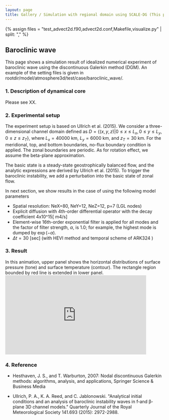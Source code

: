 ```yaml
---
layout: page
title: Gallery / Simulation with regional domain using SCALE-DG (This page is under construction)
---
```


{% assign files = "test_advect2d.f90,advect2d.conf,Makefile,visualize.py" | split: "," %}

## Baroclinic wave

This page shows a simulation result of idealized numerical experiment of baroclinic wave 
using the discontinuous Galerkin method (DGM). 
An example of the setting files is given in rootdir/model/atmosphere3d/test/case/baroclinic_wave/.

### 1. Description of dynamical core

Please see XX.

### 2. Experimental setup

The experiment setup is based on Ullrich et al. (2015). 
We consider a three-dimensional channel domain defined as $D = \{(x,y,z)| 0 ≤ x ≤ L_x,0 ≤ y ≤ L_y,0 ≤ z ≤ z_T \}$, where $L_x = 40000$ km, $L_y = 6000$ km, and $z_T = 30$ km. 
For the meridional, top, and bottom boundaries, no-flux boundary condition is applied. The zonal boundaries are periodic. 
As for rotation effect, we assume the beta-plane approximation. 

The basic state is a steady-state geostrophically balanced flow, and the analytic expressions are derived by Ullrich et al. (2015). 
To trigger the baroclinic instability, 
we add a perturbation into the basic state of zonal flow. 

In next section, we show results in the case of using the following model parameters 

- Spatial resolution: NeX=80, NeY=12, NeZ=12, p=7 (LGL nodes)
- Explicit diffusion with 4th-order differential operator with the decay coefficient 4x10^15[ m4/s] 
- Element-wise 16th-order exponential filter is applied for all modes and the factor of filter strength, $\alpha$, is 1.0; for example, the highest mode is dumped by $\exp{(-\alpha)}$.  
- $\Delta t=30$ [sec] (with HEVI method and temporal scheme of ARK324 )


### 3. Result

<div class="container">
  <div class="item">
    In this animation, upper panel shows the horizontal distributions of surface pressure (tone) and surface temperature (contour). The rectangle region bounded by red line is extended in lower panel. 
  </div>
  <div class="item">  
    <div class="youtube">
      <iframe  width="448" height="252" src="https://www.youtube.com/embed/{{ site.data.gallery.barocwavetest_movie_id }}?rel=0" frameborder="0" allowfullscreen></iframe>
    </div>
  </div>
</div>

### 4. Reference

- Hesthaven, J. S., and T. Warburton, 2007: Nodal discontinuous Galerkin methods: algorithms, analysis, and applications, Springer Science & Business Media

- Ullrich, P. A., K. A. Reed, and C. Jablonowski. "Analytical initial conditions and an analysis of baroclinic instability waves in f‐and β‐plane 3D channel models." Quarterly Journal of the Royal Meteorological Society 141.693 (2015): 2972-2988.